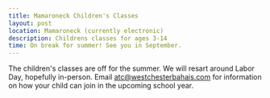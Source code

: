 ```yaml
---
title: Mamaroneck Children's Classes
layout: post
location: Mamaroneck (currently electronic)
description: Childrens classes for ages 3-14
time: On break for summer! See you in September.
---
```

The children's classes are off for the summer. We will resart around Labor
Day, hopefully in-person.
Email <atc@westchesterbahais.com> for information on how your child can join
in the upcoming school year. 
